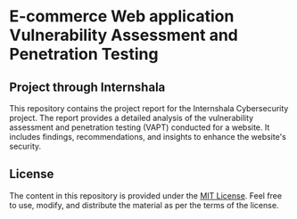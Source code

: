 # E-commerce Web application Vulnerability Assessment and Penetration Testing
## Project through Internshala
This repository contains the project report for the Internshala Cybersecurity project. The report provides a detailed analysis of the vulnerability assessment and penetration testing (VAPT) conducted for a website. It includes findings, recommendations, and insights to enhance the website's security.

## License

The content in this repository is provided under the [MIT License](LICENSE.md). Feel free to use, modify, and distribute the material as per the terms of the license.
